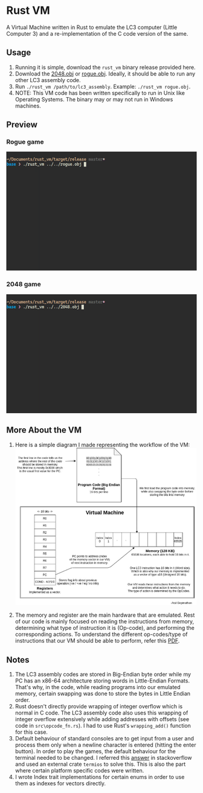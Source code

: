 # Rust VM
A Virtual Machine written in Rust to emulate the LC3 computer (Little Computer 3) and a re-implementation of the C code version of the same.

## Usage
1. Running it is simple, download the `rust_vm` binary release provided here.
2. Download the [2048.obj](https://justinmeiners.github.io/lc3-vm/supplies/2048.obj) or [rogue.obj](https://justinmeiners.github.io/lc3-vm/supplies/rogue.obj). Ideally, it should be able to run any other LC3 assembly code.
2. Run `./rust_vm /path/to/lc3_assembly`. Example: `./rust_vm rogue.obj`.
3. NOTE: This VM code has been written specifically to run in Unix like Operating Systems. The binary may or may not run in Windows machines.

## Preview
### Rogue game
![rogue_demo](./assets/rust_vm_demo_rogue.gif)

### 2048 game
![2048_demo](./assets/rust_vm_demo_2048.gif)

## More About the VM
1. Here is a simple diagram I made representing the workflow of the VM:  
![lc3_arch](./assets/lc3_vm.jpg)

2. The memory and register are the main hardware that are emulated. Rest of our code is mainly focused on reading the instructions from memory, determining what type of instruction it is (Op-code), and performing the corresponding actions. To understand the different op-codes/type of instructions that our VM should be able to perform, refer this [PDF](https://courses.engr.illinois.edu/ece411/fa2019/mp/LC3b_ISA.pdf).

## Notes
1. The LC3 assembly codes are stored in Big-Endian byte order while my PC has an x86-64 architecture storing words in Little-Endian Formats. That's why, in the code, while reading programs into our emulated memory, certain swapping was done to store the bytes in Little Endian order.
2. Rust doesn't directly provide wrapping of integer overflow which is normal in C code. The LC3 assembly code also uses this wrapping of integer overflow extensively while adding addresses with offsets (see code in `src\opcode_fn.rs`). I had to use Rust's `wrapping_add()` function for this case.
3. Default behaviour of standard consoles are to get input from a user and process them only when a newline character is entered (hitting the enter button). In order to play the games, the default behaviour for the terminal needed to be changed. I referred this [answer](https://stackoverflow.com/a/37416107/11105624) in stackoverflow and used an external crate `termios` to solve this. This is also the part where certain platform specific codes were written.
4. I wrote Index trait implementations for certain enums in order to use them as indexes for vectors directly.
